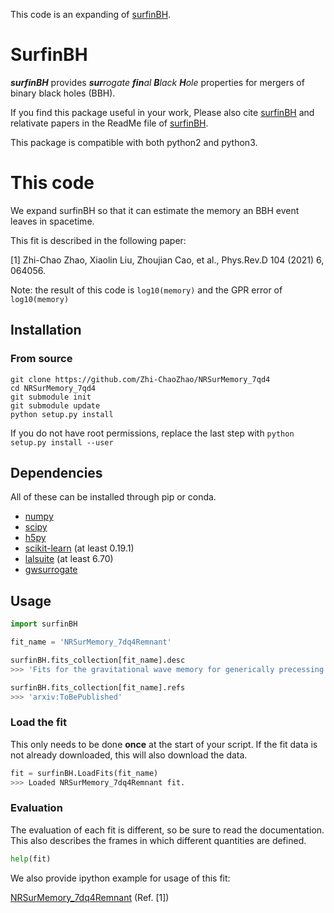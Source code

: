 This code is an expanding of  [surfinBH](https://github.com/vijayvarma392/surfinBH).

# SurfinBH

_**surfinBH**_ provides _**sur**rogate **fin**al **B**lack_ _**H**ole_
properties for mergers of binary black holes (BBH).

If you find this package useful in your work, Please also cite [surfinBH](https://github.com/vijayvarma392/surfinBH) and relativate papers in the ReadMe file of [surfinBH](https://github.com/vijayvarma392/surfinBH).

This package is compatible with both python2 and python3.

# This code

We expand surfinBH so that it can estimate the memory an BBH event leaves in spacetime. 

This fit is described in the following paper:

[1] Zhi-Chao Zhao, Xiaolin Liu, Zhoujian Cao, et al., Phys.Rev.D 104 (2021) 6, 064056.

Note: the result of this code is ```log10(memory)``` and the GPR error of ```log10(memory)```

## Installation


### From source

```shell
git clone https://github.com/Zhi-ChaoZhao/NRSurMemory_7qd4
cd NRSurMemory_7qd4
git submodule init
git submodule update
python setup.py install
```

If you do not have root permissions, replace the last step with
`python setup.py install --user`


## Dependencies
All of these can be installed through pip or conda.
* [numpy](https://docs.scipy.org/doc/numpy/user/install.html)
* [scipy](https://www.scipy.org/install.html)
* [h5py](http://docs.h5py.org/en/latest/build.html)
* [scikit-learn](http://scikit-learn.org/stable/install.html) (at least 0.19.1)
* [lalsuite](https://pypi.org/project/lalsuite) (at least 6.70)
* [gwsurrogate](https://pypi.org/project/gwsurrogate)

## Usage

```python
import surfinBH
```


```python
fit_name = 'NRSurMemory_7dq4Remnant'

surfinBH.fits_collection[fit_name].desc
>>> 'Fits for the gravitational wave memory for generically precessing BBH systems up to mass ratio 4.'

surfinBH.fits_collection[fit_name].refs
>>> 'arxiv:ToBePublished'
```

### Load the fit
This only needs to be done **once** at the start of your script.
If the fit data is not already downloaded, this will also download the data.

```python
fit = surfinBH.LoadFits(fit_name)
>>> Loaded NRSurMemory_7dq4Remnant fit.
```
### Evaluation
The evaluation of each fit is different, so be sure to read the documentation.
This also describes the frames in which different quantities are defined.

```python
help(fit)
```

We also provide ipython example for usage of this fit:

[NRSurMemory_7dq4Remnant](https://github.com/vijayvarma392/surfinBH/blob/master/examples/example_Mem_7dq4.ipynb) (Ref. [1])



